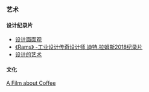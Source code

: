 ### 艺术

#### 设计纪录片

- [设计面面观](https://www.bilibili.com/video/BV1cx411A786?from=search&seid=10841332208419633352)
- [《Rams》 -工业设计传奇设计师 迪特.拉姆斯2018纪录片](https://www.bilibili.com/video/BV1Jt411i781/?spm_id_from=333.788.videocard.0)
- [设计的艺术](https://www.bilibili.com/video/BV1AE411t7Jo/?spm_id_from=333.788.videocard.0)



#### 文化

[A Film about Coffee](https://www.bilibili.com/video/BV1Vt411A7Jm?from=search&seid=14914852567980330494)


